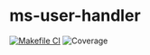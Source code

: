 # ms-user-handler

[![Makefile CI](https://github.com/will8ug/ms-user-handler/actions/workflows/makefile.yml/badge.svg)](https://github.com/will8ug/ms-user-handler/actions/workflows/makefile.yml)
![Coverage](https://img.shields.io/badge/Coverage-21.7%25-red)
